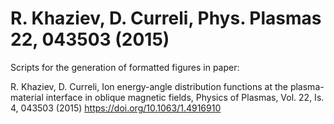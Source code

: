 # R. Khaziev, D. Curreli, Phys. Plasmas 22, 043503 (2015)

Scripts for the generation of formatted figures in paper:

R. Khaziev, D. Curreli, Ion energy-angle distribution functions at the plasma-material interface in oblique magnetic fields, Physics of Plasmas, Vol. 22, Is. 4, 043503 (2015) https://doi.org/10.1063/1.4916910
